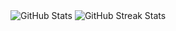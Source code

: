 <img src="https://github-readme-stats.vercel.app/api?username=snowykte0426" alt="GitHub Stats" />
<img src="https://github-readme-streak-stats.herokuapp.com/?user=snowykte0426" alt="GitHub Streak Stats" />
